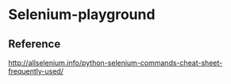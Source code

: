 # Selenium-playground


## Reference
http://allselenium.info/python-selenium-commands-cheat-sheet-frequently-used/